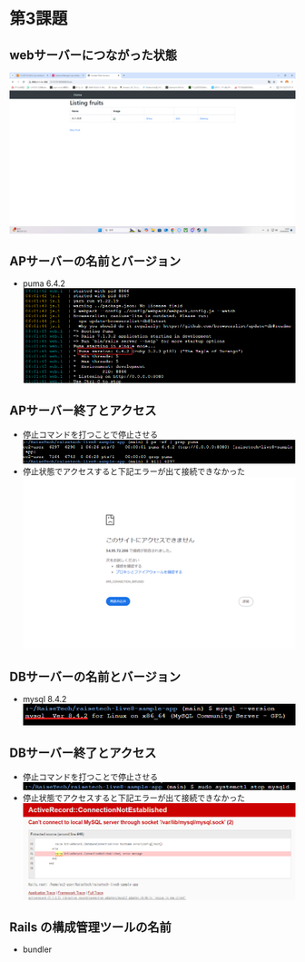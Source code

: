 # 第3課題
## webサーバーにつながった状態
![webサーバー](image/web.png)

## APサーバーの名前とバージョン
- puma 6.4.2
![APサーバー](image/AP.png)

## APサーバー終了とアクセス
- 停止コマンドを打つことで停止させる
![AP停止](image/APteisi.png)
- 停止状態でアクセスすると下記エラーが出て接続できなかった
![APアクセス](image/APakusesu.png)

## DBサーバーの名前とバージョン
- mysql 8.4.2
![DBサーバー](image/DB.png)

## DBサーバー終了とアクセス
- 停止コマンドを打つことで停止させる
![DB停止](image/DBteisi.png)
- 停止状態でアクセスすると下記エラーが出て接続できなかった
![DBアクセス](image/DBakusesu.png)

## Rails の構成管理ツールの名前
- bundler
